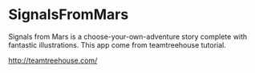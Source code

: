 # SignalsFromMars
Signals from Mars is a choose-your-own-adventure story complete with fantastic illustrations.
This app come from teamtreehouse tutorial.


http://teamtreehouse.com/
